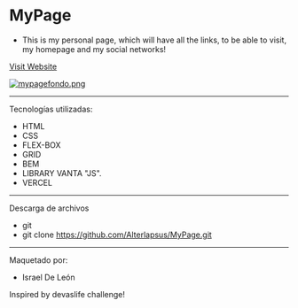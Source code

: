 # MyPage 

- This is my personal page, which will have all the links, to be able to visit, my homepage and my social networks!

  
 
<a href="https://my-page-profile.vercel.app"  target="_blank">Visit Website </a> 

[![mypagefondo.png](https://i.postimg.cc/3NtG7719/mypagefondo.png)](https://postimg.cc/H87n4qf7)
 
 
---  

Tecnologías utilizadas:  

- HTML 
- CSS
- FLEX-BOX  
- GRID
- BEM
- LIBRARY VANTA "JS".  
- VERCEL  

--- 

Descarga de archivos 

- git 
- git clone https://github.com/Alterlapsus/MyPage.git
 

---

Maquetado por: 

- Israel De León  

Inspired by devaslife challenge!
